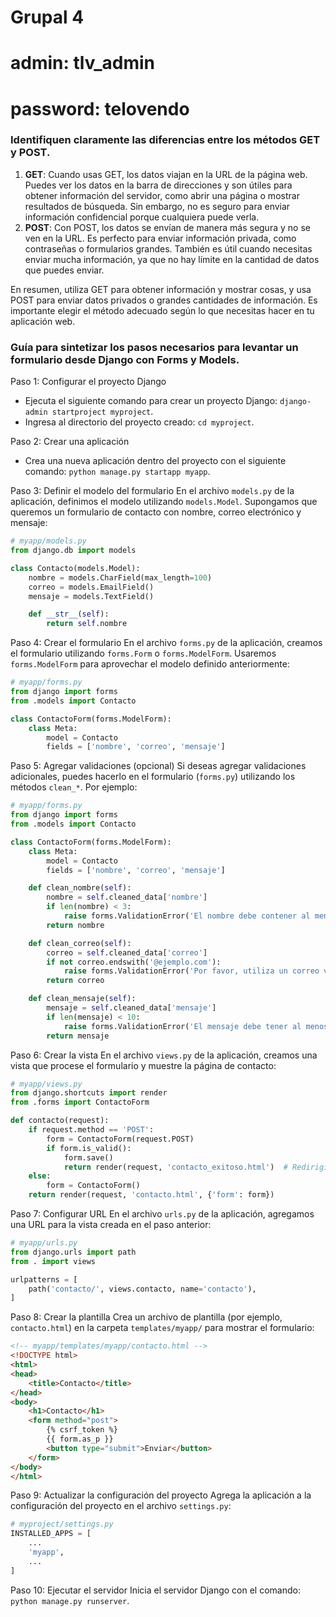 # Grupal 4 
# admin: tlv_admin
# password: telovendo

### Identifiquen claramente las diferencias entre los métodos GET y POST.

1. **GET**: Cuando usas GET, los datos viajan en la URL de la página web. Puedes ver los datos en la barra de direcciones y son útiles para obtener información del servidor, como abrir una página o mostrar resultados de búsqueda. Sin embargo, no es seguro para enviar información confidencial porque cualquiera puede verla.
2. **POST**: Con POST, los datos se envían de manera más segura y no se ven en la URL. Es perfecto para enviar información privada, como contraseñas o formularios grandes. También es útil cuando necesitas enviar mucha información, ya que no hay límite en la cantidad de datos que puedes enviar.

En resumen, utiliza GET para obtener información y mostrar cosas, y usa POST para enviar datos privados o grandes cantidades de información. Es importante elegir el método adecuado según lo que necesitas hacer en tu aplicación web.

### Guía para sintetizar los pasos necesarios para levantar un formulario desde Django con Forms y Models.

Paso 1: Configurar el proyecto Django

- Ejecuta el siguiente comando para crear un proyecto Django: `django-admin startproject myproject`.
- Ingresa al directorio del proyecto creado: `cd myproject`.

Paso 2: Crear una aplicación

- Crea una nueva aplicación dentro del proyecto con el siguiente comando: `python manage.py startapp myapp`.

Paso 3: Definir el modelo del formulario
En el archivo `models.py` de la aplicación, definimos el modelo utilizando `models.Model`. Supongamos que queremos un formulario de contacto con nombre, correo electrónico y mensaje:

```python
# myapp/models.py
from django.db import models

class Contacto(models.Model):
    nombre = models.CharField(max_length=100)
    correo = models.EmailField()
    mensaje = models.TextField()

    def __str__(self):
        return self.nombre

```

Paso 4: Crear el formulario
En el archivo `forms.py` de la aplicación, creamos el formulario utilizando `forms.Form` o `forms.ModelForm`. Usaremos `forms.ModelForm` para aprovechar el modelo definido anteriormente:

```python
# myapp/forms.py
from django import forms
from .models import Contacto

class ContactoForm(forms.ModelForm):
    class Meta:
        model = Contacto
        fields = ['nombre', 'correo', 'mensaje']

```

Paso 5: Agregar validaciones (opcional)
Si deseas agregar validaciones adicionales, puedes hacerlo en el formulario (`forms.py`) utilizando los métodos `clean_*`. Por ejemplo:

```python
# myapp/forms.py
from django import forms
from .models import Contacto

class ContactoForm(forms.ModelForm):
    class Meta:
        model = Contacto
        fields = ['nombre', 'correo', 'mensaje']

    def clean_nombre(self):
        nombre = self.cleaned_data['nombre']
        if len(nombre) < 3:
            raise forms.ValidationError('El nombre debe contener al menos 3 caracteres.')
        return nombre

    def clean_correo(self):
        correo = self.cleaned_data['correo']
        if not correo.endswith('@ejemplo.com'):
            raise forms.ValidationError('Por favor, utiliza un correo válido de ejemplo.com.')
        return correo

    def clean_mensaje(self):
        mensaje = self.cleaned_data['mensaje']
        if len(mensaje) < 10:
            raise forms.ValidationError('El mensaje debe tener al menos 10 caracteres.')
        return mensaje

```

Paso 6: Crear la vista
En el archivo `views.py` de la aplicación, creamos una vista que procese el formulario y muestre la página de contacto:

```python
# myapp/views.py
from django.shortcuts import render
from .forms import ContactoForm

def contacto(request):
    if request.method == 'POST':
        form = ContactoForm(request.POST)
        if form.is_valid():
            form.save()
            return render(request, 'contacto_exitoso.html')  # Redirigir a una página de éxito
    else:
        form = ContactoForm()
    return render(request, 'contacto.html', {'form': form})

```

Paso 7: Configurar URL
En el archivo `urls.py` de la aplicación, agregamos una URL para la vista creada en el paso anterior:

```python
# myapp/urls.py
from django.urls import path
from . import views

urlpatterns = [
    path('contacto/', views.contacto, name='contacto'),
]

```

Paso 8: Crear la plantilla
Crea un archivo de plantilla (por ejemplo, `contacto.html`) en la carpeta `templates/myapp/` para mostrar el formulario:

```html
<!-- myapp/templates/myapp/contacto.html -->
<!DOCTYPE html>
<html>
<head>
    <title>Contacto</title>
</head>
<body>
    <h1>Contacto</h1>
    <form method="post">
        {% csrf_token %}
        {{ form.as_p }}
        <button type="submit">Enviar</button>
    </form>
</body>
</html>

```

Paso 9: Actualizar la configuración del proyecto
Agrega la aplicación a la configuración del proyecto en el archivo `settings.py`:

```python
# myproject/settings.py
INSTALLED_APPS = [
    ...
    'myapp',
    ...
]

```

Paso 10: Ejecutar el servidor
Inicia el servidor Django con el comando: `python manage.py runserver`.
